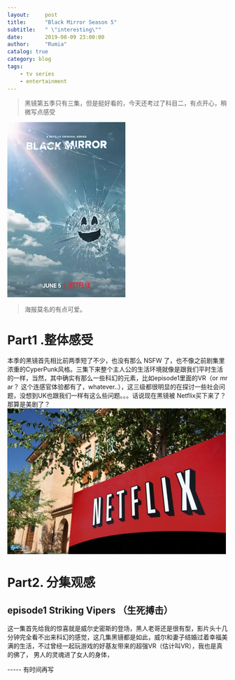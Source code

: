 ```yaml
---
layout:     post
title:      "Black Mirror Season 5"
subtitle:   " \"interesting\""
date:       2019-08-09 23:00:00
author:     "Rumia"
catalog: true
category: blog
tags:
    - tv series
    - entertainment
---
```

> 黑镜第五季只有三集，但是挺好看的，今天还考过了科目二，有点开心，稍微写点感受

![Black Mirror](/img/blackmirror.jpg)

> 海报莫名的有点可爱。

# Part1 .整体感受

  本季的黑镜首先相比前两季短了不少，也没有那么 NSFW 了，也不像之前剧集里浓重的CyperPunk风格。三集下来整个主人公的生活环境就像是跟我们平时生活的一样，当然，其中确实有那么一些科幻的元素，比如episode1里面的VR（or mr ar？ 这个连感官体验都有了，whatever..），这三级都很明显的在探讨一些社会问题，没想到UK也跟我们一样有这么些问题。。。话说现在黑镜被 Netflix买下来了？那算是美剧了？![Netflix](/img/NetFlix.jpg)

# Part2. 分集观感

## episode1 Striking Vipers （生死搏击）

  这一集首先给我的惊喜就是威尔史密斯的登场，黑人老哥还是很有型，影片头十几分钟完全看不出来科幻的感觉，这几集黑镜都是如此，威尔和妻子结婚过着幸福美满的生活，不过曾经一起玩游戏的好基友带来的超强VR（估计叫VR），我也是真的佛了， 男人的灵魂进了女人的身体，

----- 有时间再写



